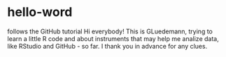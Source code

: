 # hello-word
follows the GitHub tutorial
Hi everybody! This is GLuedemann, trying to learn a little R code and about instruments that may help me analize data, like RStudio and GitHub - so far.
I thank you in advance for any clues. 
